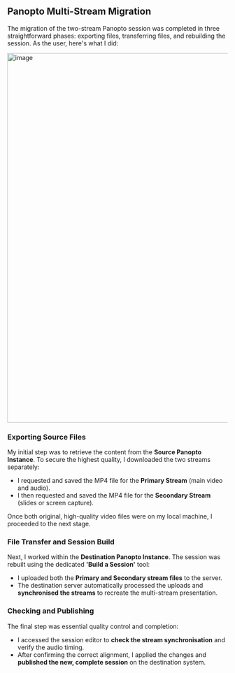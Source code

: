 ## Panopto Multi-Stream Migration 

The migration of the two-stream Panopto session was completed in three straightforward phases: exporting files, transferring files, and rebuilding the session. As the user, here's what I did:

<img width="1399" height="846" alt="image" src="https://github.com/user-attachments/assets/d07d8b72-f1a0-45d9-8d2a-f24e1e4fda18" />

### Exporting Source Files

My initial step was to retrieve the content from the **Source Panopto Instance**. To secure the highest quality, I downloaded the two streams separately:

* I requested and saved the MP4 file for the **Primary Stream** (main video and audio).
* I then requested and saved the MP4 file for the **Secondary Stream** (slides or screen capture).

Once both original, high-quality video files were on my local machine, I proceeded to the next stage.

### File Transfer and Session Build

Next, I worked within the **Destination Panopto Instance**. The session was rebuilt using the dedicated **'Build a Session'** tool:

* I uploaded both the **Primary and Secondary stream files** to the server.
* The destination server automatically processed the uploads and **synchronised the streams** to recreate the multi-stream presentation.

### Checking and Publishing

The final step was essential quality control and completion:

* I accessed the session editor to **check the stream synchronisation** and verify the audio timing.
* After confirming the correct alignment, I applied the changes and **published the new, complete session** on the destination system.
